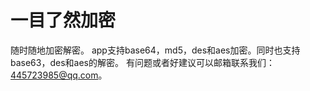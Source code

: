 # 一目了然加密
随时随地加密解密。
app支持base64，md5，des和aes加密。同时也支持base63，des和aes的解密。
有问题或者好建议可以邮箱联系我们：445723985@qq.com。

